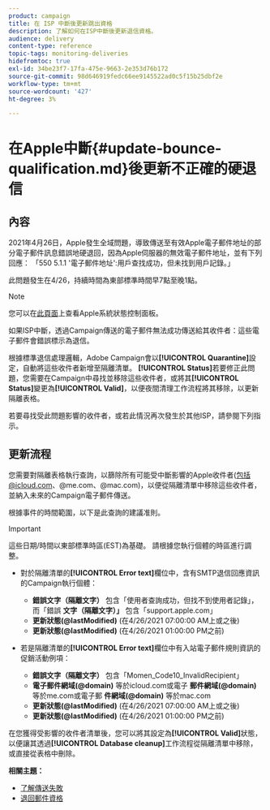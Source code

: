 ```yaml
---
product: campaign
title: 在 ISP 中斷後更新跳出資格
description: 了解如何在ISP中斷後更新退信資格。
audience: delivery
content-type: reference
topic-tags: monitoring-deliveries
hidefromtoc: true
exl-id: 34be23f7-17fa-475e-9663-2e353d76b172
source-git-commit: 98d646919fedc66ee9145522ad0c5f15b25dbf2e
workflow-type: tm+mt
source-wordcount: '427'
ht-degree: 3%

---
```


# 在Apple中斷{#update-bounce-qualification.md}後更新不正確的硬退信

## 內容

2021年4月26日，Apple發生全域問題，導致傳送至有效Apple電子郵件地址的部分電子郵件訊息錯誤地硬退回，因為Apple伺服器的無效電子郵件地址，並有下列回應： 「550 5.1.1 &#39;電子郵件地址&#39;:用戶查找成功，但未找到用戶記錄。」

此問題發生在4/26，持續時間為東部標準時間早7點至晚1點。

>[!NOTE]
>
>您可以在[此頁面](https://www.apple.com/support/systemstatus/)上查看Apple系統狀態控制面板。

如果ISP中斷，透過Campaign傳送的電子郵件無法成功傳送給其收件者：這些電子郵件會錯誤標示為退信。

根據標準退信處理邏輯，Adobe Campaign會以&#x200B;**[!UICONTROL Quarantine]**&#x200B;設定，自動將這些收件者新增至隔離清單。 **[!UICONTROL Status]**&#x200B;若要修正此問題，您需要在Campaign中尋找並移除這些收件者，或將其&#x200B;**[!UICONTROL Status]**&#x200B;變更為&#x200B;**[!UICONTROL Valid]**，以便夜間清理工作流程將其移除，以更新隔離表格。

若要尋找受此問題影響的收件者，或若此情況再次發生於其他ISP，請參閱下列指示。

## 更新流程

您需要對隔離表格執行查詢，以篩除所有可能受中斷影響的Apple收件者(包括@icloud.com、@me.com、@mac.com)，以便從隔離清單中移除這些收件者，並納入未來的Campaign電子郵件傳送。

根據事件的時間範圍，以下是此查詢的建議准則。

>[!IMPORTANT]
>
>這些日期/時間以東部標準時區(EST)為基礎。 請根據您執行個體的時區進行調整。

* 對於隔離清單的&#x200B;**[!UICONTROL Error text]**&#x200B;欄位中，含有SMTP退信回應資訊的Campaign執行個體：

   * **錯誤文字（隔離文字）** 包含「使用者查詢成功，但找不到使用者記錄」，而「錯誤 **文字（隔離文字）」** 包含「support.apple.com」
   * **更新狀態(@lastModified)** (在4/26/2021 07:00:00 AM上或之後)
   * **更新狀態(@lastModified)** (在4/26/2021 01:00:00 PM之前)

* 若是隔離清單的&#x200B;**[!UICONTROL Error text]**&#x200B;欄位中有入站電子郵件規則資訊的促銷活動例項：

   * **錯誤文字（隔離文字）** 包含「Momen_Code10_InvalidRecipient」
   * **電子郵件網域(@domain)** 等於icloud.com或電子 **郵件網域(@domain)** 等於me.com或電子郵 **件網域(@domain)** 等於mac.com
   * **更新狀態(@lastModified)** (在4/26/2021 07:00:00 AM上或之後)
   * **更新狀態(@lastModified)** (在4/26/2021 01:00:00 PM之前)

在您獲得受影響的收件者清單後，您可以將其設定為&#x200B;**[!UICONTROL Valid]**&#x200B;狀態，以便讓其透過&#x200B;**[!UICONTROL Database cleanup]**&#x200B;工作流程從隔離清單中移除，或直接從表格中刪除。

**相關主題：**
* [了解傳送失敗](../../delivery/using/understanding-delivery-failures.md)
* [退回郵件資格](../../delivery/using/understanding-delivery-failures.md#bounce-mail-qualification)
